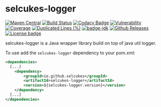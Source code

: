 # selcukes-logger

[![Maven Central](https://img.shields.io/maven-central/v/io.github.selcukes/selcukes-logger.svg?label=Maven%20Central)](https://search.maven.org/search?q=g:%22io.github.selcukes%22%20AND%20a:%22selcukes-logger%22)
[![Build Status](https://travis-ci.org/selcukes/selcukes-logger.svg?branch=master)](https://travis-ci.org/selcukes/selcukes-logger)
[![Codacy Badge](https://api.codacy.com/project/badge/Grade/79fbd725ee664ff985fb66d4ae2a7527)](https://www.codacy.com/manual/selcukes/selcukes-logger?utm_source=github.com&amp;utm_medium=referral&amp;utm_content=selcukes/selcukes-logger&amp;utm_campaign=Badge_Grade)
[![Vulnerability](https://sonarcloud.io/api/project_badges/measure?project=selcukes_selcukes-logger&metric=vulnerabilities)](https://sonarcloud.io/dashboard?id=selcukes_selcukes-logger)
[![Coverage](https://sonarcloud.io/api/project_badges/measure?project=selcukes_selcukes-logger&metric=coverage)](https://sonarcloud.io/dashboard?id=selcukes_selcukes-logger)
[![Duplicated Lines (%)](https://sonarcloud.io/api/project_badges/measure?project=selcukes_selcukes-logger&metric=duplicated_lines_density)](https://sonarcloud.io/dashboard?id=selcukes_selcukes-logger)
[![badge-jdk](https://img.shields.io/badge/jdk-8-green.svg)](http://www.oracle.com/technetwork/java/javase/downloads/index.html)
[![Github Releases](https://img.shields.io/github/downloads/selcukes/selcukes-logger/total.svg)](https://github.com/selcukes/selcukes-logger/releases)
[![License badge](https://img.shields.io/badge/license-Apache%202.0-blue.svg?label=License)](http://www.apache.org/licenses/LICENSE-2.0)

selcukes-logger is a Java wrapper library build on top of java util logger.

To use add the `selcukes-logger` dependency to your pom.xml:

```xml
<dependencies>
  [...]
    <dependency>
        <groupId>io.github.selcukes</groupId>
        <artifactId>selcukes-logger</artifactId>
        <version>${selcukes-logger.version}</version>
    </dependency>
  [...]
</dependencies>

```
